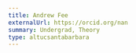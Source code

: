 ```yaml
---
title: Andrew Fee
externalUrl: https://orcid.org/nan
summary: Undergrad, Theory
type: altucsantabarbara
---
```

